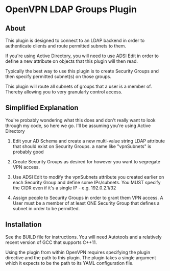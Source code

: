 # OpenVPN LDAP Groups Plugin

## About

This plugin is designed to connect to an LDAP backend in order to authenticate clients and route permitted subnets to them.

If you're using Active Directory, you will need to use ADSI Edit in order to define a new attribute on objects that this plugin will then read.

Typically the best way to use this plugin is to create Security Groups and then specify permitted subnet(s) on those groups.

This plugin will route all subnets of groups that a user is a member of. Thereby allowing you to very granularly control access.

## Simplified Explanation

You're probably wondering what this does and don't really want to look through my code, so here we go. I'll be assuming you're using Active Directory

1. Edit your AD Schema and create a new multi-value string LDAP attribute that should exist on Security Groups. a name like "vpnSubnets" is probably good

2. Create Security Groups as desired for however you want to segregate VPN access.

3. Use ADSI Edit to modify the vpnSubnets attribute you created earlier on each Security Group and define some IPs/subnets. You MUST specify the CIDR even if it's a single IP - e.g. 192.0.2.1/32

4. Assign people to Security Groups in order to grant them VPN access. A User must be a member of at least ONE Security Group that defines a subnet in order to be permitted.

## Installation
See the BUILD file for instructions. You will need Autotools and a relatively recent version of GCC that supports C++11.

Using the plugin from within OpenVPN requires specifying the plugin directive and the path to this plugin. The plugin takes a single argument which it expects to be the path to its YAML configuration file.

